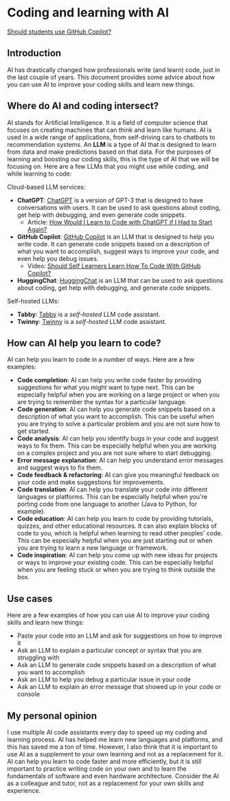 # Coding and learning with AI

[Should students use GitHub Copilot?](https://www.reddit.com/r/csMajors/comments/18zmxbk/should_freshman_students_use_github_copilot/)

## Introduction

AI has drastically changed how professionals write (and learn) code, just in the last couple of years. This document provides some advice about how you can use AI to improve your coding skills and learn new things.

## Where do AI and coding intersect?

AI stands for Artificial Intelligence. It is a field of computer science that focuses on creating machines that can think and learn like humans. AI is used in a wide range of applications, from self-driving cars to chatbots to recommendation systems. An **LLM** is a type of AI that is designed to learn from data and make predictions based on that data. For the purposes of learning and boosting our coding skills, this is the type of AI that we will be focusing on. Here are a few LLMs that you might use while coding, and while learning to code:

Cloud-based LLM services:

- **ChatGPT**: [ChatGPT](https://openai.com/chatgpt/) is a version of GPT-3 that is designed to have conversations with users. It can be used to ask questions about coding, get help with debugging, and even generate code snippets.
  - Article: [How Would I Learn to Code with ChatGPT if I Had to Start Again?](https://towardsdatascience.com/how-would-i-learn-to-code-with-chatgpt-if-i-had-to-start-again-12f2f36e4383)
- **GitHub Copilot**: [GitHub Copilot](https://github.com/features/copilot) is an LLM that is designed to help you write code. It can generate code snippets based on a description of what you want to accomplish, suggest ways to improve your code, and even help you debug issues. 
  - Video: [Should Self Learners Learn How To Code With GitHub Copilot?](https://www.youtube.com/watch?v=M9ouguDntLY) 
- **HuggingChat**: [HuggingChat](https://huggingface.co/chat/) is an LLM that can be used to ask questions about coding, get help with debugging, and generate code snippets.

Self-hosted LLMs:

- **Tabby**: [Tabby](https://github.com/TabbyML/tabby) is a *self-hosted* LLM code assistant.
- **Twinny**: [Twinny](https://github.com/twinnydotdev/twinny) is a *self-hosted* LLM code assistant.

## How can AI help you learn to code?

AI can help you learn to code in a number of ways. Here are a few examples:

- **Code completion**: AI can help you write code faster by providing suggestions for what you might want to type next. This can be especially helpful when you are working on a large project or when you are trying to remember the syntax for a particular language.
- **Code generation**: AI can help you generate code snippets based on a description of what you want to accomplish. This can be useful when you are trying to solve a particular problem and you are not sure how to get started.
- **Code analysis**: AI can help you identify bugs in your code and suggest ways to fix them. This can be especially helpful when you are working on a complex project and you are not sure where to start debugging.
- **Error message explanation**: AI can help you understand error messages and suggest ways to fix them. 
- **Code feedback & refactoring**: AI can give you meaningful feedback on your code and make suggestions for improvements. 
- **Code translation**: AI can help you translate your code into different languages or platforms. This can be especially helpful when you're porting code from one language to another (Java to Python, for example).
- **Code education**: AI can help you learn to code by providing tutorials, quizzes, and other educational resources. It can also explain blocks of code to you, which is helpful when learning to read other peoples' code. This can be especially helpful when you are just starting out or when you are trying to learn a new language or framework.
- **Code inspiration**: AI can help you come up with new ideas for projects or ways to improve your existing code. This can be especially helpful when you are feeling stuck or when you are trying to think outside the box.

## Use cases

Here are a few examples of how you can use AI to improve your coding skills and learn new things:

- Paste your code into an LLM and ask for suggestions on how to improve it
- Ask an LLM to explain a particular concept or syntax that you are struggling with
- Ask an LLM to generate code snippets based on a description of what you want to accomplish
- Ask an LLM to help you debug a particular issue in your code
- Ask an LLM to explain an error message that showed up in your code or console

## My personal opinion

I use multiple AI code assistants every day to speed up my coding and learning process. AI has helped me learn new languages and platforms, and this has saved me a ton of time. However, I also think that it is important to use AI as a supplement to your own learning and not as a replacement for it. AI can help you learn to code faster and more efficiently, but it is still important to practice writing code on your own and to learn the fundamentals of software and even hardware architecture. Consider the AI as a colleague and tutor, not as a replacement for your own skills and experience.

